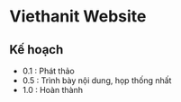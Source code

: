 # Viethanit Website

## Kế hoạch

- 0.1 : Phát thảo
- 0.5 : Trình bày nội dung, họp thống nhất
- 1.0 : Hoàn thành
